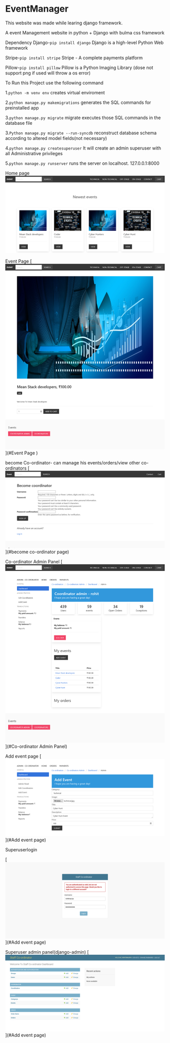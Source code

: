 # EventManager
This website was made while learing django framework. 

A event Management website in python + Django with bulma css framework

Dependency
Django-```pip install django```
Django is a high-level Python Web framework

Stripe-```pip install stripe```
Stripe - A complete payments platform

Pillow-```pip install pillow```
Pillow is a Python Imaging Library
(dose not support png if used will throw a os error)

To Run this Project use the following command


1.```python -m venv env```
creates virtual enviroment

2.```python manage.py makemigrations```
generates the SQL commands for preinstalled app

3.```python manage.py migrate```
migrate executes those SQL commands in the database file

3.```Python manage.py migrate --run-syncdb```
reconstruct database schema according to altered model fields(not necessary)

4.```python manage.py createsuperuser```
It will create an admin superuser with all Administrative privileges

5.```python manage.py runserver```
runs the server on localhost.
127.0.0.1:8000



Home page
![Home Page](./screenshot/Welcome_Event.png)

Event Page 
[![Event Page ](./screenshot/Mean_Stack_developers_Event.png)](#Event Page )

become Co-ordinator- can manage his events/orders/view other co-ordinators
[![Become Co-ordinator](./screenshot/Become_coordinator_Event.png)](#become co-ordinator page)

Co-ordinator Admin Panel
[![Co-ordinator Admin Panel](./screenshot/Coordinator_admin_Event.png)](#Co-ordinator Admin Panel)

Add event page
[![Add event page](./screenshot/Add_event_Event.png)](#Add event page)

Superuserlogin

[![Superuser login](./screenshot/Log_in_Welcome_To_Staff_Co-ordinator_Dashboard.png)](#Add event page)

Superuser admin panel(django-admin)
[![Superuser admin panel](./screenshot/Welcome_To_Staff_Co-ordinator_Dashboard_Welcome_To_Staff_Co-ordinator_Dashboard.png)](#Add event page)
